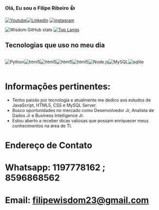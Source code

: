 ### Olá, Eu sou o Filipe Ribeiro 👍
[![Youtube](https://img.shields.io/badge/YouTube-FF0000?style=for-the-badge&logo=youtube&logoColor=white)](https://www.youtube.com/watch?v=3QzH8j8ey1U)[![Linkedin](https://img.shields.io/badge/LinkedIn-0077B5?style=for-the-badge&logo=linkedin&logoColor=white)](https:/wwwlinkedincominfilipe-pinto-a3401418a/) [![instagram](https://img.shields.io/badge/Instagram-E4405F?style=for-the-badge&logo=instagram&logoColor=white)](hhttps://www.instagram.com/filipewisdom/)

![Wisdom GitHub stats](https://github-readme-stats.vercel.app/api?username=FilipeWisdom&show_icons=true&theme=tokyonight)
[![Top Langs](https://github-readme-stats.vercel.app/api/top-langs/?username=FilipeWisdom)](https://github.com/anuraghazra/github-readme-stats)

## Tecnologias que uso no meu dia 
<div style="display: inline_block"><br/>
<img align="center"alt="Python" src="https://img.shields.io/badge/Python-14354C?style=for-the-badge&logo=python&logoColor=white" /><img align="center"alt="html5"src="https://img.shields.io/badge/JavaScript-F7DF1E?style=for-the-badge&logo=javascript&logoColor=black" /><img align="center"alt="html5" src="https://img.shields.io/badge/HTML5-E34F26?style=for-the-badge&logo=html5&logoColor=white"/><img align="center"alt="html5" src="https://img.shields.io/badge/CSS3-1572B6?style=for-the-badge&logo=css3&logoColor=white"/><img align="center"alt="html5" src="https://img.shields.io/badge/C%2B%2B-00599C?style=for-the-badge&logo=c%2B%2B&logoColor=white"/><img align="center"alt="Node.js" src="https://img.shields.io/badge/Node.js-43853D?style=for-the-badge&logo=node.js&logoColor=white"><img align="center"alt="MySQL" src="https://img.shields.io/badge/MySQL-00000F?style=for-the-badge&logo=mysql&logoColor=white" /><img align="center"alt="sqlite" src="https://img.shields.io/badge/SQLite-07405E?style=for-the-badge&logo=sqlite&logoColor=white"/>
</div><br>

# Informações pertinentes:

- Tenho paixão por tecnologia e atualmente me dedico aos estudos de JavaScript, HTML5, CSS e MySQL Server.<br/>
- Busco oportunidades no mercado como Desenvolvedor Jr, Analista de Dados Jr e Business Intelligence Jr.<br/>
- Estou aberto a receber dicas valiosas que possam enriquecer meus conhecimentos na área de TI.<br/>

# Endereço de Contato

# Whatsapp: 1197778162 ; 8596868562
# Email: filipewisdom23@gmail.com
